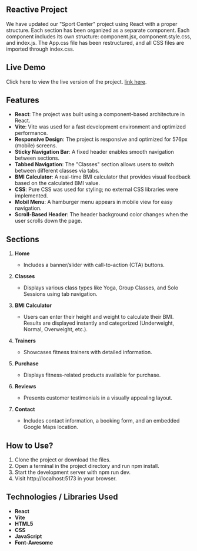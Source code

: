 ## Reactive Project

We have updated our "Sport Center" project using React with a proper structure. Each section has been organized as a separate component.
Each component includes its own structure: component.jsx, component.style.css, and index.js.
The App.css file has been restructured, and all CSS files are imported through index.css.

## Live Demo

Click here to view the live version of the project.
[link here](https://reactive-sportcenter.netlify.app).

## Features

- **React**: The project was built using a component-based architecture in React.
- **Vite**: Vite was used for a fast development environment and optimized performance.
- **Responsive Design**: The project is responsive and optimized for 576px (mobile) screens.
- **Sticky Navigation Bar**: A fixed header enables smooth navigation between sections.
- **Tabbed Navigation**: The "Classes" section allows users to switch between different classes via tabs.
- **BMI Calculator**: A real-time BMI calculator that provides visual feedback based on the calculated BMI value.
- **CSS**: Pure CSS was used for styling; no external CSS libraries were implemented.
- **Mobil Menu**: A hamburger menu appears in mobile view for easy navigation.
- **Scroll-Based Header**: The header background color changes when the user scrolls down the page.

## Sections

1. **Home**
   - Includes a banner/slider with call-to-action (CTA) buttons.
   
2. **Classes**
   - Displays various class types like Yoga, Group Classes, and Solo Sessions using tab navigation.

3. **BMI Calculator**
   - Users can enter their height and weight to calculate their BMI. Results are displayed instantly and categorized (Underweight, Normal, Overweight, etc.).

4. **Trainers**
   - Showcases fitness trainers with detailed information.

5. **Purchase**
   - Displays fitness-related products available for purchase.

6. **Reviews**
   - Presents customer testimonials in a visually appealing layout.
  
7. **Contact**
   - Includes contact information, a booking form, and an embedded Google Maps location.

## How to Use?

1. Clone the project or download the files.
2. Open a terminal in the project directory and run npm install.
3. Start the development server with npm run dev.
4. Visit http://localhost:5173 in your browser.


## Technologies / Libraries Used
- **React**
- **Vite**
- **HTML5**
- **CSS**
- **JavaScript**
- **Font-Awesome**
